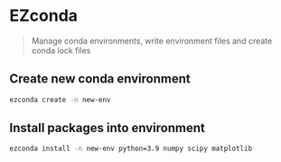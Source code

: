 # EZconda

> Manage conda environments, write environment files and create conda lock files

## Create new conda environment
```bash
ezconda create -n new-env
```

## Install packages into environment

```bash
ezconda install -n new-env python=3.9 numpy scipy matplotlib
```